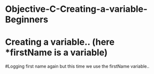 # Objective-C-Creating-a-variable-Beginners


# Creating a variable.. (here *firstName is a variable)


#Logging first name again but this time we use the firstName variable..

